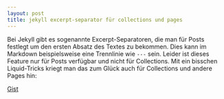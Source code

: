 ```yaml
---
layout: post
title: jekyll excerpt-separator für collections und pages
---
```

Bei Jekyll gibt es sogenannte Excerpt-Separatoren, die man für Posts festlegt um den ersten Absatz des Textes zu bekommen. Dies kann im Markdown beispielsweise eine Trennlinie wie `---` sein. Leider ist dieses Feature nur für Posts verfügbar und nicht für Collections.
Mit ein bisschen Liquid-Tricks kriegt man das zum Glück auch für Collections und andere Pages hin:

<script src="https://gist.github.com/lukas-h/75081c62afa85dafbdc18a5bcb1242e1.js"></script>

[Gist](https://gist.github.com/lukas-h/75081c62afa85dafbdc18a5bcb1242e1)